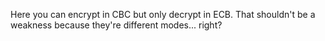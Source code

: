 Here you can encrypt in CBC but only decrypt in ECB. That shouldn't be a weakness because they're different modes... right?
